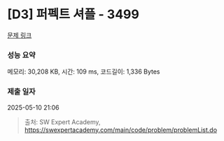 # [D3] 퍼펙트 셔플 - 3499 

[문제 링크](https://swexpertacademy.com/main/code/problem/problemDetail.do?contestProbId=AWGsRbk6AQIDFAVW) 

### 성능 요약

메모리: 30,208 KB, 시간: 109 ms, 코드길이: 1,336 Bytes

### 제출 일자

2025-05-10 21:06



> 출처: SW Expert Academy, https://swexpertacademy.com/main/code/problem/problemList.do